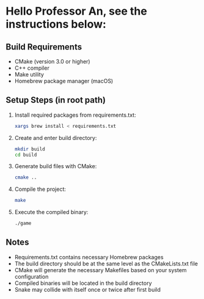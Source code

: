 # Hello Professor An, see the instructions below:

## Build Requirements
- CMake (version 3.0 or higher)
- C++ compiler
- Make utility
- Homebrew package manager (macOS)

## Setup Steps (in root path)

1. Install required packages from requirements.txt:
   ```bash
   xargs brew install < requirements.txt
   ```

2. Create and enter build directory:
   ```bash
   mkdir build
   cd build
   ```

3. Generate build files with CMake:
   ```bash
   cmake ..
   ```

4. Compile the project:
   ```bash
   make
   ```

5. Execute the compiled binary:
   ```bash
   ./game
   ```

## Notes
- Requirements.txt contains necessary Homebrew packages
- The build directory should be at the same level as the CMakeLists.txt file
- CMake will generate the necessary Makefiles based on your system configuration
- Compiled binaries will be located in the build directory
- Snake may collide with itself once or twice after first build
